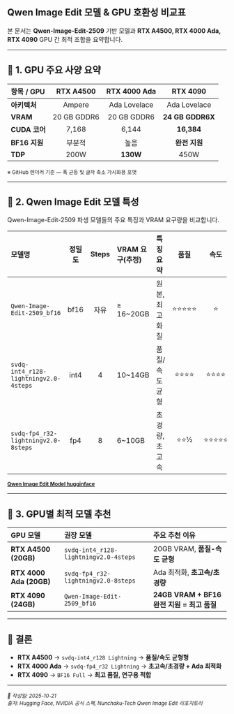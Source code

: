## Qwen Image Edit 모델 & GPU 호환성 비교표 

본 문서는 **Qwen-Image-Edit-2509** 기반 모델과 **RTX A4500, RTX 4000 Ada, RTX 4090** GPU 간 최적 조합을 요약합니다.

---

## 🚀 1. GPU 주요 사양 요약

| 항목 / GPU | RTX A4500 | RTX 4000 Ada | RTX 4090 |
|:------------|:-----------:|:-------------:|:-----------:|
| **아키텍처** | Ampere | Ada Lovelace | Ada Lovelace |
| **VRAM** | 20 GB GDDR6 | 20 GB GDDR6 | **24 GB GDDR6X** |
| **CUDA 코어** | 7,168 | 6,144 | **16,384** |
| **BF16 지원** | 부분적 | 높음 | **완전 지원** |
| **TDP** | 200W | **130W** | 450W |

<sub>※ GitHub 렌더러 기준 — 폭 균등 및 글자 축소 가시화용 포맷</sub>

---

## 🧠 2. Qwen Image Edit 모델 특성

Qwen-Image-Edit-2509 파생 모델들의 주요 특징과 VRAM 요구량을 비교합니다.

| 모델명 | 정밀도 | Steps | VRAM 요구(추정) | 특징 요약 | 품질 | 속도 |
|:-------|:-------:|:------:|:----------------|:-----------|:-----:|:-----:|
| `Qwen-Image-Edit-2509_bf16` | bf16 | 자유 | ≥ 16~20GB | 원본, 최고 화질 | ⭐⭐⭐⭐⭐ | ⭐ |
| `svdq-int4_r128-lightningv2.0-4steps` | int4 | 4 | 10~14GB | 품질/속도 균형 | ⭐⭐⭐⭐ | ⭐⭐⭐⭐ |
| `svdq-fp4_r32-lightningv2.0-8steps` | fp4 | 8 | 6~10GB | 초경량, 초고속 | ⭐⭐½ | ⭐⭐⭐⭐⭐ |

<sub>**[Qwen Image Edit Model hugginface](https://huggingface.co/nunchaku-tech/nunchaku-qwen-image-edit-2509/tree/main)**</sub>

---

## 🎯 3. GPU별 최적 모델 추천

| GPU 모델 | **권장 모델** | **주요 추천 이유** |
|:-----------|:----------------|:--------------------|
| **RTX A4500 (20GB)** | `svdq-int4_r128-lightningv2.0-4steps` | 20GB VRAM, **품질-속도 균형** |
| **RTX 4000 Ada (20GB)** | `svdq-fp4_r32-lightningv2.0-8steps` | Ada 최적화, **초고속/초경량** |
| **RTX 4090 (24GB)** | `Qwen-Image-Edit-2509_bf16` | **24GB VRAM + BF16 완전 지원 = 최고 품질** |

---

## 📝 결론

- **RTX A4500** → `svdq-int4_r128 Lightning` → **품질/속도 균형형**  
- **RTX 4000 Ada** → `svdq-fp4_r32 Lightning` → **초고속/초경량 + Ada 최적화**  
- **RTX 4090** → `BF16 Full` → **최고 품질, 연구용 적합**

---

<sub>*📄 작성일: 2025-10-21* <br> *출처: Hugging Face, NVIDIA 공식 스펙, Nunchaku-Tech Qwen Image Edit 리포지토리*</sub>
